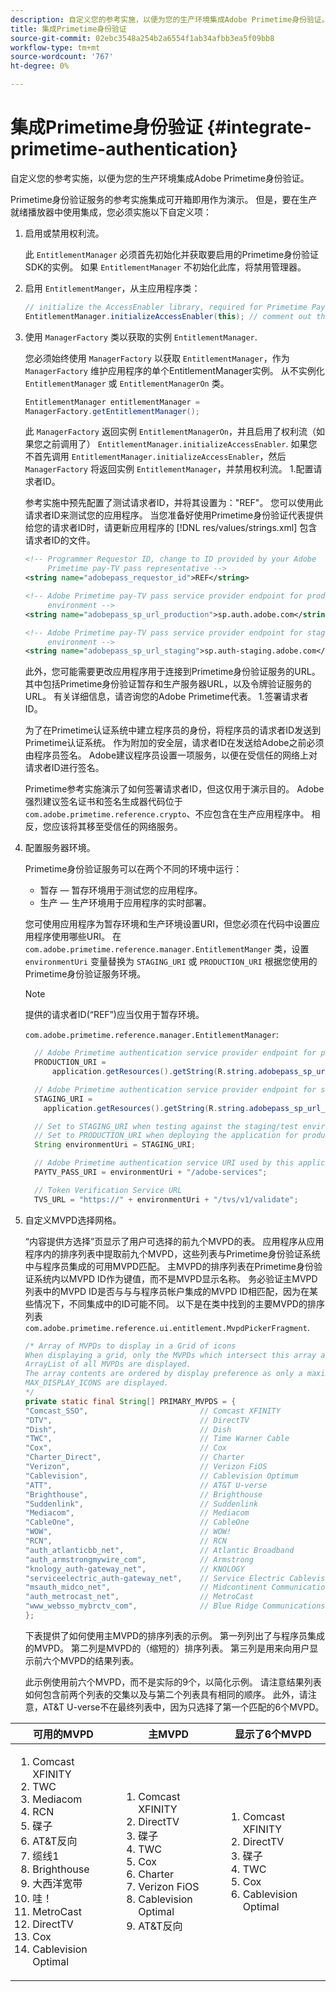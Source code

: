 ```yaml
---
description: 自定义您的参考实施，以便为您的生产环境集成Adobe Primetime身份验证。
title: 集成Primetime身份验证
source-git-commit: 02ebc3548a254b2a6554f1ab34afbb3ea5f09bb8
workflow-type: tm+mt
source-wordcount: '767'
ht-degree: 0%

---
```


# 集成Primetime身份验证 {#integrate-primetime-authentication}

自定义您的参考实施，以便为您的生产环境集成Adobe Primetime身份验证。

Primetime身份验证服务的参考实施集成可开箱即用作为演示。 但是，要在生产就绪播放器中使用集成，您必须实施以下自定义项：

1. 启用或禁用权利流。

   此 `EntitlementManager` 必须首先初始化并获取要启用的Primetime身份验证SDK的实例。 如果 `EntitlementManager` 不初始化此库，将禁用管理器。
1. 启用 `EntitlementManger`，从主应用程序类：

   ```java
   // initialize the AccessEnabler library, required for Primetime PayTV Pass entitlement workflows 
   EntitlementManager.initializeAccessEnabler(this); // comment out this line to disable entitlement workflows
   ```

1. 使用 `ManagerFactory` 类以获取的实例 `EntitlementManager`.

   您必须始终使用 `ManagerFactory` 以获取 `EntitlementManager`，作为 `ManagerFactory` 维护应用程序的单个EntitlementManager实例。 从不实例化 `EntitlementManager` 或 `EntitlementManagerOn` 类。

   ```java
   EntitlementManager entitlementManager =  
   ManagerFactory.getEntitlementManager();
   ```

   此 `ManagerFactory` 返回实例 `EntitlementManagerOn`，并且启用了权利流（如果您之前调用了） `EntitlementManager.initializeAccessEnabler`. 如果您不首先调用 `EntitlementManager.initializeAccessEnabler`，然后 `ManagerFactory` 将返回实例 `EntitlementManager`，并禁用权利流。 1.配置请求者ID。

   参考实施中预先配置了测试请求者ID，并将其设置为：&quot;REF&quot;。 您可以使用此请求者ID来测试您的应用程序。 当您准备好使用Primetime身份验证代表提供给您的请求者ID时，请更新应用程序的 [!DNL res/values/strings.xml] 包含请求者ID的文件。

   ```xml
   <!-- Programmer Requestor ID, change to ID provided by your Adobe  
        Primetime pay-TV pass representative --> 
   <string name="adobepass_requestor_id">REF</string> 
   
   <!-- Adobe Primetime pay-TV pass service provider endpoint for production 
        environment --> 
   <string name="adobepass_sp_url_production">sp.auth.adobe.com</string> 
   
   <!-- Adobe Primetime pay-TV pass service provider endpoint for staging  
        environment --> 
   <string name="adobepass_sp_url_staging">sp.auth-staging.adobe.com</string>
   ```

   此外，您可能需要更改应用程序用于连接到Primetime身份验证服务的URL。 其中包括Primetime身份验证暂存和生产服务器URL，以及令牌验证服务的URL。 有关详细信息，请咨询您的Adobe Primetime代表。 1.签署请求者ID。

   为了在Primetime认证系统中建立程序员的身份，将程序员的请求者ID发送到Primetime认证系统。 作为附加的安全层，请求者ID在发送给Adobe之前必须由程序员签名。 Adobe建议程序员设置一项服务，以便在受信任的网络上对请求者ID进行签名。

   Primetime参考实施演示了如何签署请求者ID，但这仅用于演示目的。 Adobe强烈建议签名证书和签名生成器代码位于 `com.adobe.primetime.reference.crypto`、不应包含在生产应用程序中。 相反，您应该将其移至受信任的网络服务。

1. 配置服务器环境。

   Primetime身份验证服务可以在两个不同的环境中运行：

   * 暂存 — 暂存环境用于测试您的应用程序。
   * 生产 — 生产环境用于应用程序的实时部署。

   您可使用应用程序为暂存环境和生产环境设置URI，但您必须在代码中设置应用程序使用哪些URI。 在 `com.adobe.primetime.reference.manager.EntitlementManger` 类，设置 `environmentUri` 变量替换为 `STAGING_URI` 或 `PRODUCTION_URI` 根据您使用的Primetime身份验证服务环境。

   >[!NOTE]
   >
   >提供的请求者ID(“REF”)应当仅用于暂存环境。

   `com.adobe.primetime.reference.manager.EntitlementManager`:

   ```java
     // Adobe Primetime authentication service provider endpoint for production environment 
     PRODUCTION_URI = 
         application.getResources().getString(R.string.adobepass_sp_url_production); 
   
     // Adobe Primetime authentication service provider endpoint for staging environment 
     STAGING_URI = 
       application.getResources().getString(R.string.adobepass_sp_url_staging); 
   
     // Set to STAGING_URI when testing against the staging/test environment 
     // Set to PRODUCTION_URI when deploying the application for production use 
     String environmentUri = STAGING_URI; 
   
     // Adobe Primetime authentication service URI used by this application 
     PAYTV_PASS_URI = environmentUri + "/adobe-services"; 
   
     // Token Verification Service URL 
     TVS_URL = "https://" + environmentUri + "/tvs/v1/validate";
   ```

1. 自定义MVPD选择网格。

   “内容提供方选择”页显示了用户可选择的前九个MVPD的表。 应用程序从应用程序内的排序列表中提取前九个MVPD，这些列表与Primetime身份验证系统中与程序员集成的可用MVPD匹配。 主MVPD的排序列表在Primetime身份验证系统内以MVPD ID作为键值，而不是MVPD显示名称。 务必验证主MVPD列表中的MVPD ID是否与与与程序员帐户集成的MVPD ID相匹配，因为在某些情况下，不同集成中的ID可能不同。 以下是在类中找到的主要MVPD的排序列表 `com.adobe.primetime.reference.ui.entitlement.MvpdPickerFragment`.

   ```java
   /* Array of MVPDs to display in a Grid of icons 
   When displaying a grid, only the MVPDs which intersect this array and the 
   ArrayList of all MVPDs are displayed. 
   The array contents are ordered by display preference as only a maximum of 
   MAX_DISPLAY_ICONS are displayed. 
   */ 
   private static final String[] PRIMARY_MVPDS = { 
   "Comcast_SSO",                         // Comcast XFINITY 
   "DTV",                                 // DirectTV 
   "Dish",                                // Dish 
   "TWC",                                 // Time Warner Cable 
   "Cox",                                 // Cox 
   "Charter_Direct",                      // Charter 
   "Verizon",                             // Verizon FiOS 
   "Cablevision",                         // Cablevision Optimum 
   "ATT",                                 // AT&T U-verse 
   "Brighthouse",                         // Brighthouse 
   "Suddenlink",                          // Suddenlink 
   "Mediacom",                            // Mediacom 
   "CableOne",                            // CableOne 
   "WOW",                                 // WOW! 
   "RCN",                                 // RCN 
   "auth_atlanticbb_net",                 // Atlantic Broadband 
   "auth_armstrongmywire_com",            // Armstrong 
   "knology_auth-gateway_net",            // KNOLOGY 
   "serviceelectric_auth-gateway_net",    // Service Electric Cablevision 
   "msauth_midco_net",                    // Midcontinent Communications 
   "auth_metrocast_net",                  // MetroCast 
   "www_websso_mybrctv_com",              // Blue Ridge Communications 
   };
   ```

   下表提供了如何使用主MVPD的排序列表的示例。 第一列列出了与程序员集成的MVPD。 第二列是MVPD的（缩短的）排序列表。 第三列是用来向用户显示前六个MVPD的结果列表。

   此示例使用前六个MVPD，而不是实际的9个，以简化示例。 请注意结果列表如何包含前两个列表的交集以及与第二个列表具有相同的顺序。 此外，请注意，AT&amp;T U-verse不在最终列表中，因为只选择了第一个匹配的6个MVPD。

| 可用的MVPD | 主MVPD | 显示了6个MVPD |
|--- |--- |--- |
| <ol><li>Comcast XFINITY</li><li>TWC</li><li>Mediacom</li><li>RCN</li><li>碟子</li><li>AT&amp;T反向</li><li>缆线1</li><li>Brighthouse</li><li>大西洋宽带</li><li>哇！</li><li>MetroCast</li><li>DirectTV </li><li>Cox</li><li>Cablevision Optimal</li></ol> | <ol><li>Comcast XFINITY</li><li>DirectTV</li><li>碟子</li><li> TWC</li><li>Cox</li><li>Charter</li><li>Verizon FiOS</li><li>Cablevision Optimal</li><li>AT&amp;T反向</li></ol> | <ol><li>Comcast XFINITY</li><li>DirectTV</li><li>碟子</li><li>TWC</li><li>Cox</li><li>Cablevision Optimal</li></ol> |
